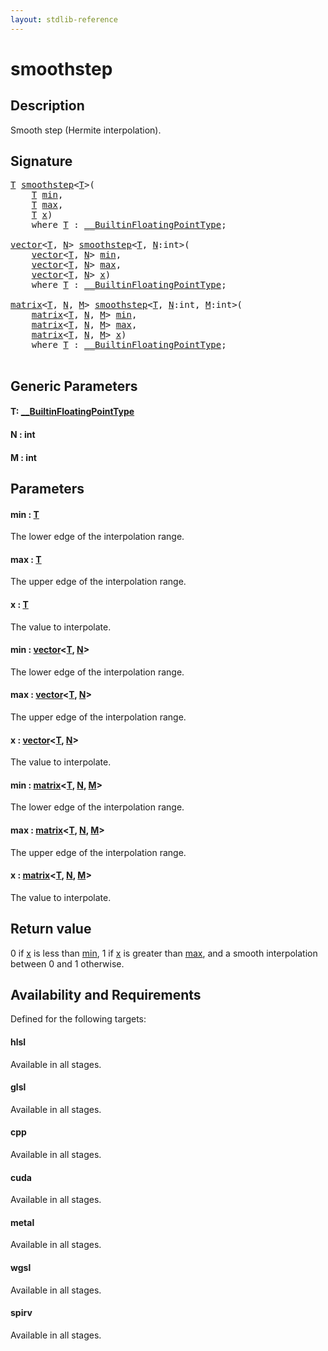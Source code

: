 ```yaml
---
layout: stdlib-reference
---
```


# smoothstep

## Description

Smooth step (Hermite interpolation).



## Signature 

<pre>
<a href="smoothstep.html#typeparam-T" class="code_type">T</a> <a href="smoothstep.html">smoothstep</a>&lt;<a href="smoothstep.html#typeparam-T" class="code_type">T</a>&gt;(
    <a href="smoothstep.html#typeparam-T" class="code_type">T</a> <a href="smoothstep.html#decl-min" class="code_param">min</a>,
    <a href="smoothstep.html#typeparam-T" class="code_type">T</a> <a href="smoothstep.html#decl-max" class="code_param">max</a>,
    <a href="smoothstep.html#typeparam-T" class="code_type">T</a> <a href="smoothstep.html#decl-x" class="code_param">x</a>)
    <span class='code_keyword'>where</span> <a href="smoothstep.html#typeparam-T" class="code_type">T</a> : <a href="../interfaces/0_builtinfloatingpointtype-029hm/index.html" class="code_type">__BuiltinFloatingPointType</a>;

<a href="../types/vector/index.html" class="code_type">vector</a>&lt;<a href="smoothstep.html#typeparam-T" class="code_type">T</a>, <a href="smoothstep.html#decl-N" class="code_var">N</a>&gt; <a href="smoothstep.html">smoothstep</a>&lt;<a href="smoothstep.html#typeparam-T" class="code_type">T</a>, <a href="smoothstep.html#decl-N" class="code_var">N</a>:<span class="code_keyword">int</span>&gt;(
    <a href="../types/vector/index.html" class="code_type">vector</a>&lt;<a href="smoothstep.html#typeparam-T" class="code_type">T</a>, <a href="smoothstep.html#decl-N" class="code_var">N</a>&gt; <a href="smoothstep.html#decl-min" class="code_param">min</a>,
    <a href="../types/vector/index.html" class="code_type">vector</a>&lt;<a href="smoothstep.html#typeparam-T" class="code_type">T</a>, <a href="smoothstep.html#decl-N" class="code_var">N</a>&gt; <a href="smoothstep.html#decl-max" class="code_param">max</a>,
    <a href="../types/vector/index.html" class="code_type">vector</a>&lt;<a href="smoothstep.html#typeparam-T" class="code_type">T</a>, <a href="smoothstep.html#decl-N" class="code_var">N</a>&gt; <a href="smoothstep.html#decl-x" class="code_param">x</a>)
    <span class='code_keyword'>where</span> <a href="smoothstep.html#typeparam-T" class="code_type">T</a> : <a href="../interfaces/0_builtinfloatingpointtype-029hm/index.html" class="code_type">__BuiltinFloatingPointType</a>;

<a href="../types/matrix/index.html" class="code_type">matrix</a>&lt;<a href="smoothstep.html#typeparam-T" class="code_type">T</a>, <a href="smoothstep.html#decl-N" class="code_var">N</a>, <a href="smoothstep.html#decl-M" class="code_var">M</a>&gt; <a href="smoothstep.html">smoothstep</a>&lt;<a href="smoothstep.html#typeparam-T" class="code_type">T</a>, <a href="smoothstep.html#decl-N" class="code_var">N</a>:<span class="code_keyword">int</span>, <a href="smoothstep.html#decl-M" class="code_var">M</a>:<span class="code_keyword">int</span>&gt;(
    <a href="../types/matrix/index.html" class="code_type">matrix</a>&lt;<a href="smoothstep.html#typeparam-T" class="code_type">T</a>, <a href="smoothstep.html#decl-N" class="code_var">N</a>, <a href="smoothstep.html#decl-M" class="code_var">M</a>&gt; <a href="smoothstep.html#decl-min" class="code_param">min</a>,
    <a href="../types/matrix/index.html" class="code_type">matrix</a>&lt;<a href="smoothstep.html#typeparam-T" class="code_type">T</a>, <a href="smoothstep.html#decl-N" class="code_var">N</a>, <a href="smoothstep.html#decl-M" class="code_var">M</a>&gt; <a href="smoothstep.html#decl-max" class="code_param">max</a>,
    <a href="../types/matrix/index.html" class="code_type">matrix</a>&lt;<a href="smoothstep.html#typeparam-T" class="code_type">T</a>, <a href="smoothstep.html#decl-N" class="code_var">N</a>, <a href="smoothstep.html#decl-M" class="code_var">M</a>&gt; <a href="smoothstep.html#decl-x" class="code_param">x</a>)
    <span class='code_keyword'>where</span> <a href="smoothstep.html#typeparam-T" class="code_type">T</a> : <a href="../interfaces/0_builtinfloatingpointtype-029hm/index.html" class="code_type">__BuiltinFloatingPointType</a>;

</pre>

## Generic Parameters

####  <a id="typeparam-T"></a>T: [\_\_BuiltinFloatingPointType](../interfaces/0_builtinfloatingpointtype-029hm/index)
####  <a id="decl-N"></a>N  : int
####  <a id="decl-M"></a>M  : int

## Parameters

####  <a id="decl-min"></a>min  : [T](smoothstep#typeparam-T)
The lower edge of the interpolation range.

####  <a id="decl-max"></a>max  : [T](smoothstep#typeparam-T)
The upper edge of the interpolation range.

####  <a id="decl-x"></a>x  : [T](smoothstep#typeparam-T)
The value to interpolate.

####  <a id="decl-min"></a>min  : [vector](../types/vector/index)\<[T](../types/vector/index#typeparam-T), [N](../types/vector/index#decl-N)\>
The lower edge of the interpolation range.

####  <a id="decl-max"></a>max  : [vector](../types/vector/index)\<[T](../types/vector/index#typeparam-T), [N](../types/vector/index#decl-N)\>
The upper edge of the interpolation range.

####  <a id="decl-x"></a>x  : [vector](../types/vector/index)\<[T](../types/vector/index#typeparam-T), [N](../types/vector/index#decl-N)\>
The value to interpolate.

####  <a id="decl-min"></a>min  : [matrix](../types/matrix/index)\<[T](../types/matrix/t-0), [N](../types/matrix/index#decl-N), [M](../types/matrix/index#decl-M)\>
The lower edge of the interpolation range.

####  <a id="decl-max"></a>max  : [matrix](../types/matrix/index)\<[T](../types/matrix/t-0), [N](../types/matrix/index#decl-N), [M](../types/matrix/index#decl-M)\>
The upper edge of the interpolation range.

####  <a id="decl-x"></a>x  : [matrix](../types/matrix/index)\<[T](../types/matrix/t-0), [N](../types/matrix/index#decl-N), [M](../types/matrix/index#decl-M)\>
The value to interpolate.


## Return value
0 if <span class='code'><a href="smoothstep.html#decl-x" class="code_param">x</a></span> is less than <span class='code'><a href="smoothstep.html#decl-min" class="code_param">min</a></span>, 1 if <span class='code'><a href="smoothstep.html#decl-x" class="code_param">x</a></span> is greater than <span class='code'><a href="smoothstep.html#decl-max" class="code_param">max</a></span>, and a smooth interpolation between 0 and 1 otherwise.


## Availability and Requirements

Defined for the following targets:

#### hlsl
Available in all stages.

#### glsl
Available in all stages.

#### cpp
Available in all stages.

#### cuda
Available in all stages.

#### metal
Available in all stages.

#### wgsl
Available in all stages.

#### spirv
Available in all stages.



